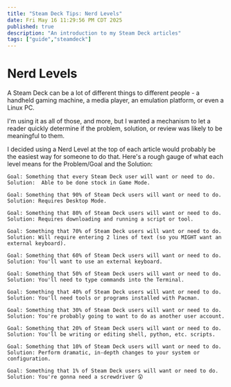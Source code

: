 ```yaml
---
title: "Steam Deck Tips: Nerd Levels"
date: Fri May 16 11:29:56 PM CDT 2025
published: true
description: "An introduction to my Steam Deck articles"
tags: ["guide","steamdeck"]
---
```

# Nerd Levels

A Steam Deck can be a lot of different things to different people - a handheld gaming machine, a media player, an emulation platform, or even a Linux PC.

I'm using it as all of those, and more, but I wanted a mechanism to let a reader quickly determine if the problem, solution, or review was likely to be meaningful to them.

I decided using a Nerd Level at the top of each article would probably be the easiest way for someone to do that. Here's a rough gauge of what each level means for the Problem/Goal and the Solution:

```nerd-level-0
Goal: Something that every Steam Deck user will want or need to do.
Solution:  Able to be done stock in Game Mode.
```
```nerd-level-1
Goal: Something that 90% of Steam Deck users will want or need to do.
Solution: Requires Desktop Mode.
```
```nerd-level-2
Goal: Something that 80% of Steam Deck users will want or need to do.
Solution: Requires downloading and running a script or tool.
```
```nerd-level-3
Goal: Something that 70% of Steam Deck users will want or need to do.
Solution: Will require entering 2 lines of text (so you MIGHT want an external keyboard).
```
```nerd-level-4
Goal: Something that 60% of Steam Deck users will want or need to do.
Solution: You'll want to use an external keyboard.
```
```nerd-level-5
Goal: Something that 50% of Steam Deck users will want or need to do.
Solution: You'll need to type commands into the Terminal.
```
```nerd-level-6
Goal: Something that 40% of Steam Deck users will want or need to do.
Solution: You'll need tools or programs installed with Pacman.
```
```nerd-level-7
Goal: Something that 30% of Steam Deck users will want or need to do.
Solution: You're probably going to want to do as another user account.
```
```nerd-level-8
Goal: Something that 20% of Steam Deck users will want or need to do.
Solution: You'll be writing or editing shell, python, etc. scripts.
```
```nerd-level-9
Goal: Something that 10% of Steam Deck users will want or need to do.
Solution: Perform dramatic, in-depth changes to your system or configuration.
```
```nerd-level-10
Goal: Something that 1% of Steam Deck users will want or need to do.
Solution: You're gonna need a screwdriver 😲
```
